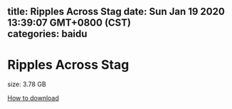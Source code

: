 
title: Ripples Across Stag
date: Sun Jan 19 2020 13:39:07 GMT+0800 (CST)    
categories: baidu
---

# Ripples Across Stag
size: 3.78 GB
 
 

[How to download](https://bpcam.bemobtrk.com/go/2ceec3aa-1ca2-46d6-b9ff-aaa5c184517c?jno=2495)